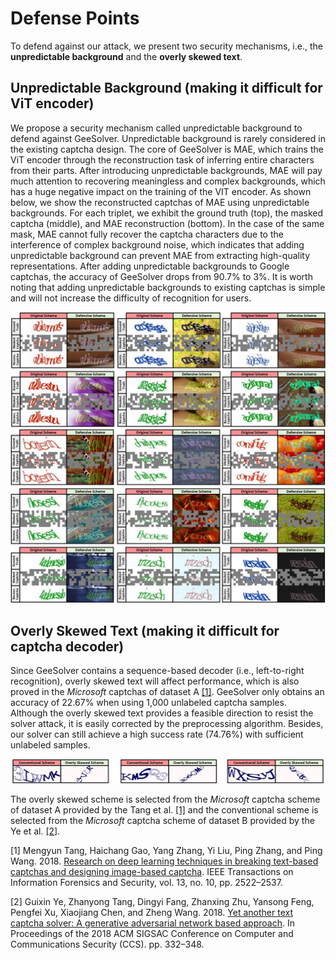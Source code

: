 # Defense Points


To defend against our attack, we present two security mechanisms, i.e., the **unpredictable background** and the **overly skewed text**.

## Unpredictable Background  (making it difficult for ViT encoder)

We propose a security mechanism called unpredictable background to defend against GeeSolver. Unpredictable background is rarely considered in the existing captcha design. The core of GeeSolver is MAE, which trains the ViT encoder through the reconstruction task of inferring entire characters from their parts. 
After introducing unpredictable backgrounds, MAE will pay much attention to recovering meaningless and complex backgrounds, which has a huge negative impact on the training of the VIT encoder. 
As shown below, we show the reconstructed captchas of MAE using unpredictable backgrounds. For each triplet, we exhibit the ground truth (top), the masked captcha (middle), and MAE reconstruction (bottom). 
In the case of the same mask, MAE cannot fully recover the captcha characters due to the interference of complex background noise, which indicates that adding unpredictable background can prevent MAE from extracting high-quality representations.
After adding unpredictable backgrounds to Google captchas, the accuracy of GeeSolver drops from 90.7% to 3%. It is worth noting that adding unpredictable backgrounds to existing captchas is simple and will not increase the difficulty of recognition for users.

<div align=center> <img src="https://github.com/Anonymous-GeeSolver/GeeSolver/blob/main/DefensePoints/new_captcha.jpg" width="950px"></div>

## Overly Skewed Text (making it difficult for captcha decoder) 

Since GeeSolver contains a sequence-based decoder (i.e., left-to-right recognition), overly skewed text will affect performance, which is also proved in the *Microsoft* captchas of dataset A [[1]](https://ieeexplore.ieee.org/document/8327894). GeeSolver only obtains an accuracy of 22.67% when using 1,000 unlabeled captcha samples. Although the overly skewed text provides a feasible direction to resist the solver attack, it is easily corrected by the preprocessing algorithm. Besides, our solver can still achieve a high success rate (74.76%) with sufficient unlabeled samples.

<div align=center> <img src="https://github.com/Anonymous-GeeSolver/GeeSolver/blob/main/DefensePoints/skewed_captcha.jpg" width="950px"></div>

The overly skewed scheme is selected from the *Microsoft* captcha scheme of dataset A provided by the Tang et al. [[1]](https://ieeexplore.ieee.org/document/8327894) and the conventional scheme is selected from the *Microsoft* captcha scheme of dataset B provided by the Ye et al. [[2]](https://dl.acm.org/doi/10.1145/3243734.3243754).

[1] Mengyun Tang, Haichang Gao, Yang Zhang, Yi Liu, Ping Zhang, and Ping Wang. 2018. [Research on deep learning techniques in breaking text-based captchas and
designing image-based captcha](https://ieeexplore.ieee.org/document/8327894). IEEE Transactions on Information Forensics and Security, vol. 13, no. 10, pp. 2522–2537.

[2] Guixin Ye, Zhanyong Tang, Dingyi Fang, Zhanxing Zhu, Yansong Feng, Pengfei Xu, Xiaojiang Chen, and Zheng Wang. 2018. [Yet another text captcha solver: A
generative adversarial network based approach](https://dl.acm.org/doi/10.1145/3243734.3243754). In Proceedings of the 2018 ACM SIGSAC Conference on Computer and Communications Security (CCS). pp. 332–348.
